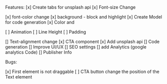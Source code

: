 Features:
[x] Create tabs for unsplash api
[x] Font-size Change 

[x] font-color change
[x] background - block and highlight
[x] Create Model for code generation
[x] Color and 

[ ] Animation 
[ ] Line Height
[ ] Padding 



[] Text-alignment change 
[x] CTA component
[x] Add unsplash api
[] Code generation
[] Improve UI/UX
[] SEO settings
[] add Analytics (google analytics Code)
[] Publisher Info



Bugs: 

[x] First element is not draggable 
[ ] CTA button change the position of the Text element  